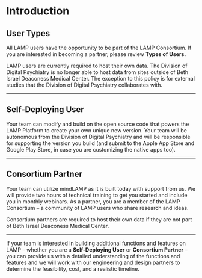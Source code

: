 # Introduction

## User Types

All LAMP users have the opportunity to be part of the LAMP Consortium. If you are interested in becoming a partner, please review **Types of Users.**

LAMP users are currently required to host their own data. The Division of Digital Psychiatry is no longer able to host data from sites outside of Beth Israel Deaconess Medical Center. The exception to this policy is for external studies that the Division of Digital Psychiatry collaborates with.

---

## **Self-Deploying User**

Your team can modify and build on the open source code that powers the LAMP Platform to create your own unique new version. Your team will be autonomous from the Division of Digital Psychiatry and will be responsible for supporting the version you build (and submit to the Apple App Store and Google Play Store, in case you are customizing the native apps too).

---

## **Consortium Partner**

Your team can utilize mindLAMP as it is built today with support from us. We will provide two hours of technical training to get you started and include you in monthly webinars. As a partner, you are a member of the LAMP Consortium – a community of LAMP users who share research and ideas.

Consortium partners are required to host their own data if they are not part of Beth Israel Deaconess Medical Center.

---

If your team is interested in building additional functions and features on LAMP – whether you are a **Self-Deploying User** or **Consortium Partner** – you can provide us with a detailed understanding of the functions and features and we will work with our engineering and design partners to determine the feasibility, cost, and a realistic timeline.
